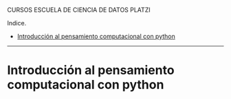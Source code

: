 CURSOS ESCUELA DE CIENCIA DE DATOS PLATZI

Indice.

- [Introducción al pensamiento computacional con python](#introducción-al-pensamiento-computacional-con-python)
___
# Introducción al pensamiento computacional con python